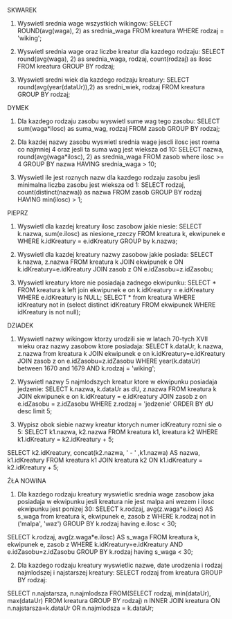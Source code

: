 SKWAREK

1) Wyswietl srednia wage wszystkich wikingow:
SELECT ROUND(avg(waga), 2) as srednia_waga FROM kreatura WHERE rodzaj = 'wiking';

2) Wyswietl srednia wage oraz liczbe kreatur dla kazdego rodzaju:
SELECT round(avg(waga), 2) as srednia_waga, rodzaj, count(rodzaj) as ilosc FROM kreatura GROUP BY rodzaj;

3) Wyswietl sredni wiek dla kazdego rodzaju kreatury:
SELECT round(avg(year(dataUr)),2) as sredni_wiek, rodzaj FROM kreatura GROUP BY rodzaj;



DYMEK

1) Dla kazdego rodzaju zasobu wyswietl sume wag tego zasobu:
SELECT sum(waga*ilosc) as suma_wag, rodzaj FROM zasob GROUP BY rodzaj;

2) Dla kazdej nazwy zasobu wyswietl srednia wage jescli ilosc jest rowna co najmniej 4 oraz jesli ta suma wag jest wieksza od 10:
SELECT nazwa, round(avg(waga*ilosc), 2) as srednia_waga FROM zasob where ilosc >= 4 GROUP BY nazwa HAVING srednia_waga > 10;

3) Wyswietl ile jest roznych nazw dla kazdego rodzaju zasobu jesli minimalna liczba zasobu jest wieksza od 1:
SELECT rodzaj, count(distinct(nazwa)) as nazwa FROM zasob GROUP BY rodzaj HAVING min(ilosc) > 1;



PIEPRZ 

1) Wyswietl dla kazdej kreatury ilosc zasobow jakie niesie:
SELECT k.nazwa, sum(e.ilosc) as niesione_rzeczy FROM kreatura k, ekwipunek e WHERE k.idKreatury = e.idKreatury GROUP by k.nazwa;

2) Wyswietl dla kazdej kreatury nazwy zasobow jakie posiada:
SELECT k.nazwa, z.nazwa FROM kreatura k JOIN ekwipunek e ON k.idKreatury=e.idKreatury JOIN zasob z ON e.idZasobu=z.idZasobu;

3) Wyswietl kreatury ktore nie posiadaja zadnego ekwipunku:
SELECT * FROM kreatura k left join ekwipunek e on k.idKreatury = e.idKreatury WHERE e.idKreatury is NULL; SELECT * from kreatura 
WHERE idKreatury not in (select distinct idKreatury FROM ekwipunek WHERE idKreatury is not null);



DZIADEK 

1) Wyswietl nazwy wikingow ktorzy urodzili sie w latach 70-tych XVII wieku oraz nazwy zasobow ktore posiadaja:
SELECT k.dataUr, k.nazwa, z.nazwa from kreatura k JOIN ekwipunek e on k.idKreatury=e.idKreatury JOIN zasob z on e.idZasobu=z.idZasobu WHERE year(k.dataUr) between 1670 and 1679 AND k.rodzaj = 'wiking';

2) Wyswietl nazwy 5 najmlodszych kreatur ktore w ekwipunku posiadaja jedzenie:
SELECT k.nazwa, k.dataUr as dU, z.nazwa FROM kreatura k JOIN ekwipunek e on k.idKreatury = e.idKreatury JOIN zasob z on e.idZasobu = z.idZasobu WHERE z.rodzaj = 'jedzenie' ORDER BY dU desc limit 5;

3) Wypisz obok siebie nazwy kreatur ktorych numer idKreatury rozni sie o 5:
SELECT k1.nazwa, k2.nazwa FROM kreatura k1, kreatura k2 WHERE k1.idKreatury = k2.idKreatury + 5;

SELECT k2.idKreatury, concat(k2.nazwa, ' - ' ,k1.nazwa) AS nazwa, k1.idKreatury FROM kreatura k1 JOIN kreatura k2 ON k1.idKreatury = k2.idKreatury + 5;



ŹŁA NOWINA 

1) Dla kazdego rodzaju kreatury wyswietlic srednia wage zasobow jaka posiadaja w ekwipunku jesli kreatura nie jest malpa ani wezem i ilosc ekwipunku jest ponizej 30:
SELECT k.rodzaj, avg(z.waga*e.ilosc) AS s_waga from kreatura k, ekwipunek e, zasob z WHERE k.rodzaj not in ('malpa', 'waz') GROUP BY k.rodzaj having e.ilosc < 30;

SELECT k.rodzaj, avg(z.waga*e.ilosc) AS s_waga FROM kreatura k, ekwipunek e, zasob z WHERE k.idKreatury=e.idKreatury AND e.idZasobu=z.idZasobu GROUP BY k.rodzaj having s_waga < 30;

2) Dla kazdego rodzaju kreatury wyswietlic nazwe, date urodzenia i rodzaj najmlodszej i najstarszej kreatury:
SELECT rodzaj from kreatura GROUP BY rodzaj:

SELECT n.najstarsza, n.najmlodsza FROM(SELECT rodzaj, min(dataUr), max(dataUr) FROM kreatura GROUP BY rodzaj) n INNER JOIN kreatura ON n.najstarsza=k.dataUr OR n.najmlodsza = k.dataUr;
